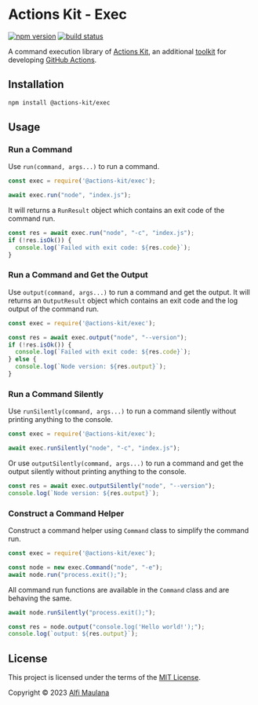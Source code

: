 # Actions Kit - Exec

[![npm version](https://img.shields.io/npm/v/@actions-kit/exec)](https://www.npmjs.com/package/@actions-kit/exec)
[![build status](https://img.shields.io/github/actions/workflow/status/threeal/actions-kit/build.yml?branch=exec@latest)](https://github.com/threeal/actions-kit/actions/workflows/build.yml?query=branch%3Aexec%40latest)

A command execution library of [Actions Kit](https://github.com/threeal/actions-kit), an additional [toolkit](https://github.com/actions/toolkit) for developing [GitHub Actions](https://github.com/features/actions).

## Installation

```sh
npm install @actions-kit/exec
```

## Usage

### Run a Command

Use `run(command, args...)` to run a command.

```js
const exec = require('@actions-kit/exec');

await exec.run("node", "index.js");
```

It will returns a `RunResult` object which contains an exit code of the command run.
```js
const res = await exec.run("node", "-c", "index.js");
if (!res.isOk()) {
  console.log(`Failed with exit code: ${res.code}`);
}
```

### Run a Command and Get the Output

Use `output(command, args...)` to run a command and get the output. It will returns an `OutputResult` object which contains an exit code and the log output of the command run.
```js
const exec = require('@actions-kit/exec');

const res = await exec.output("node", "--version");
if (!res.isOk()) {
  console.log(`Failed with exit code: ${res.code}`);
} else {
  console.log(`Node version: ${res.output}`);
}
```

### Run a Command Silently

Use `runSilently(command, args...)` to run a command silently without printing anything to the console.
```js
const exec = require('@actions-kit/exec');

await exec.runSilently("node", "-c", "index.js");
```

Or use `outputSilently(command, args...)` to run a command and get the output silently without printing anything to the console.
```js
const res = await exec.outputSilently("node", "--version");
console.log(`Node version: ${res.output}`);
```

### Construct a Command Helper

Construct a command helper using `Command` class to simplify the command run.
```js
const exec = require('@actions-kit/exec');

const node = new exec.Command("node", "-e");
await node.run("process.exit();");
```

All command run functions are available in the `Command` class and are behaving the same.
```js
await node.runSilently("process.exit();");

const res = node.output("console.log('Hello world!');");
console.log(`output: ${res.output}`);
```

## License

This project is licensed under the terms of the [MIT License](./LICENSE).

Copyright © 2023 [Alfi Maulana](https://github.com/threeal)
